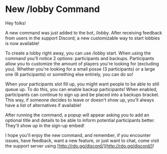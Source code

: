 # New /lobby Command

Hey folks!

A new command was just added to the bot, /lobby. After receiving feedback from users in the support Discord, a new customizable way to start lobbies is now available!

<!--truncate-->

To create a lobby right away, you can use /lobby start. When using the command you'll notice 2 options: participants and backups. Participants allow you to customize the amount of players you're looking for (excluding you). Whether you're looking for a small posse (3 participants) or a large one (6 participants) or something else entirely, you can do so!

When your participants slot fill up, you might want people to be able to still queue up. To do this, you can enable backup participants! When enabled, participants can continue to sign up and be placed into a backups bracket. This way, if someone decides to leave or doesn't show up, you'll always have a list of alternatives if available!

After running the command, a popup will appear asking you to add an optional title and details to be able to inform potential participants better. They'll show up in the sign-up embed!

I hope you'll enjoy the new command, and remember, if you encounter issues, have feedback, want a new feature, or just want to chat, come visit the support server using [http://rdo.gg/discord/](http://rdo.gg/discord/)!
